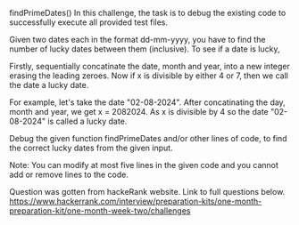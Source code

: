 findPrimeDates()
In this challenge, the task is to debug the existing code to successfully execute all provided test files.

Given two dates each in the format dd-mm-yyyy, you have to find the number of lucky dates between them (inclusive). To see if a date is lucky,

Firstly, sequentially concatinate the date, month and year, into a new integer  erasing the leading zeroes.
Now if x is divisible by either 4 or 7, then we call the date a lucky date.

For example, let's take the date "02-08-2024". After concatinating the day, month and year, we get x = 2082024. As x is divisible by 4 so the date "02-08-2024" is called a lucky date.

Debug the given function findPrimeDates and/or other lines of code, to find the correct lucky dates from the given input.

Note: You can modify at most five lines in the given code and you cannot add or remove lines to the code.

Question was gotten from hackeRank website. Link to full questions below.
https://www.hackerrank.com/interview/preparation-kits/one-month-preparation-kit/one-month-week-two/challenges
